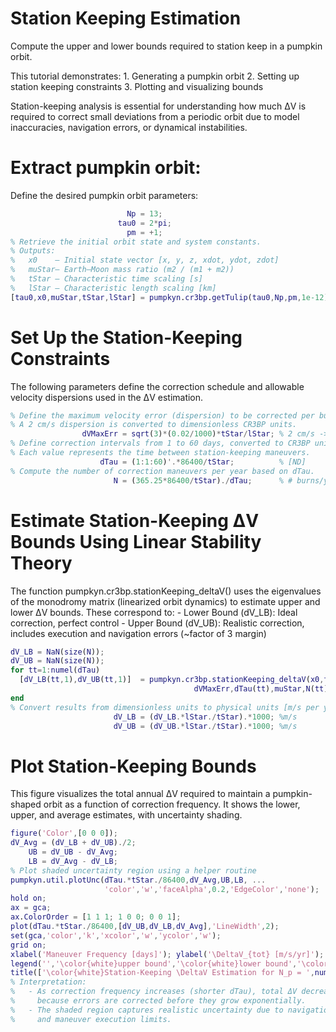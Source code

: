
# Station Keeping Estimation

Compute the upper and lower bounds required to station keep in a pumpkin orbit.


This tutorial demonstrates: 1. Generating a pumpkin orbit 2. Setting up station keeping constraints 3. Plotting and visualizing bounds


Station\-keeping analysis is essential for understanding how much ΔV is required to correct small deviations from a periodic orbit due to model inaccuracies, navigation errors, or dynamical instabilities.

# Extract pumpkin orbit:

Define the desired pumpkin orbit parameters:

```matlab
                          Np = 13; 
                        tau0 = 2*pi; 
                          pm = +1;
% Retrieve the initial orbit state and system constants.
% Outputs:
%   x0    – Initial state vector [x, y, z, xdot, ydot, zdot]
%   muStar– Earth–Moon mass ratio (m2 / (m1 + m2))
%   tStar – Characteristic time scaling [s]
%   lStar – Characteristic length scaling [km]                          
[tau0,x0,muStar,tStar,lStar] = pumpkyn.cr3bp.getTulip(tau0,Np,pm,1e-12);
```
# Set Up the Station\-Keeping Constraints

The following parameters define the correction schedule and allowable velocity dispersions used in the ΔV estimation.

```matlab
% Define the maximum velocity error (dispersion) to be corrected per burn.
% A 2 cm/s dispersion is converted to dimensionless CR3BP units.
                dVMaxErr = sqrt(3)*(0.02/1000)*tStar/lStar; % 2 cm/s -> ND
% Define correction intervals from 1 to 60 days, converted to CR3BP units.
% Each value represents the time between station-keeping maneuvers.
                    dTau = (1:1:60)'.*86400/tStar;          % [ND]
% Compute the number of correction maneuvers per year based on dTau.
                       N = (365.25*86400/tStar)./dTau;      % # burns/year
```
# Estimate Station\-Keeping ΔV Bounds Using Linear Stability Theory

The function pumpkyn.cr3bp.stationKeeping\_deltaV() uses the eigenvalues of the monodromy matrix (linearized orbit dynamics) to estimate upper and lower ΔV bounds. These correspond to: \- Lower Bound (dV\_LB): Ideal correction, perfect control \- Upper Bound (dV\_UB): Realistic correction, includes execution and navigation errors (~factor of 3 margin)

```matlab
dV_LB = NaN(size(N));
dV_UB = NaN(size(N));
for tt=1:numel(dTau)            
  [dV_LB(tt,1),dV_UB(tt,1)]  = pumpkyn.cr3bp.stationKeeping_deltaV(x0,tau0, ...
                                         dVMaxErr,dTau(tt),muStar,N(tt));
end
% Convert results from dimensionless units to physical units [m/s per year]
                       dV_LB = (dV_LB.*lStar./tStar).*1000; %m/s
                       dV_UB = (dV_UB.*lStar./tStar).*1000; %m/s    
```
# Plot Station\-Keeping Bounds

This figure visualizes the total annual ΔV required to maintain a pumpkin\-shaped orbit as a function of correction frequency. It shows the lower, upper, and average estimates, with uncertainty shading.

```matlab
figure('Color',[0 0 0]);
dV_Avg = (dV_LB + dV_UB)./2;
    UB = dV_UB - dV_Avg;
    LB = dV_Avg - dV_LB;
% Plot shaded uncertainty region using a helper routine
pumpkyn.util.plotUnc(dTau.*tStar./86400,dV_Avg,UB,LB, ...
                     'color','w','faceAlpha',0.2,'EdgeColor','none');
hold on;
ax = gca;
ax.ColorOrder = [1 1 1; 1 0 0; 0 0 1];
plot(dTau.*tStar./86400,[dV_UB,dV_LB,dV_Avg],'LineWidth',2);
set(gca,'color','k','xcolor','w','ycolor','w');
grid on;
xlabel('Maneuver Frequency [days]'); ylabel('\DeltaV_{tot} [m/s/yr]');
legend('','\color{white}upper bound','\color{white}lower bound','\color{white}average value','color','none');
title(['\color{white}Station-Keeping \DeltaV Estimation for N_p = ',num2str(Np)]);
% Interpretation:
%   - As correction frequency increases (shorter dTau), total ΔV decreases
%     because errors are corrected before they grow exponentially.
%   - The shaded region captures realistic uncertainty due to navigation 
%     and maneuver execution limits.
```
